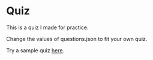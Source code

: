 # Quiz
This is a quiz I made for practice.

Change the values of questions.json to fit your own quiz.

Try a sample quiz [here](https://jacobduvander.se/Quiz).
